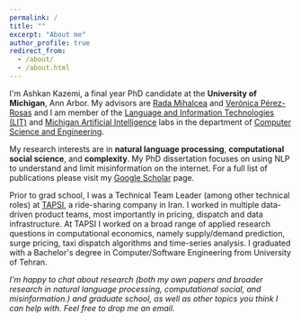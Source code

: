 ```yaml
---
permalink: /
title: ""
excerpt: "About me"
author_profile: true
redirect_from: 
  - /about/
  - /about.html
---
```


I'm Ashkan Kazemi, a final year PhD candidate at the **University of Michigan**, Ann Arbor. My advisors are [Rada Mihalcea](https://web.eecs.umich.edu/~mihalcea/) and [Verónica Pérez-Rosas](https://vrncapr.engin.umich.edu/) and I am member of the [Language and Information Technologies (LIT)](https://lit.eecs.umich.edu/) and [Michigan Artificial Intelligence](https://ai.engin.umich.edu/) labs in the department of [Computer Science and Engineering](https://cse.engin.umich.edu/).

My research interests are in **natural language processing**, **computational social science**, and **complexity**. My PhD dissertation focuses on using NLP to understand and limit misinformation on the internet. For a full list of publications please visit my [Google Scholar](https://scholar.google.com/citations?user=Vq4f4C8AAAAJ&hl=en) page.

Prior to grad school, I was a Technical Team Leader (among other technical roles) at [TAPSI](https://tapsi.ir/), a ride-sharing company in Iran. I worked in multiple data-driven product teams, most importantly in pricing, dispatch and data infrastructure. At TAPSI I worked on a broad range of applied research questions in computational economics, namely supply/demand prediction, surge pricing, taxi dispatch algorithms and time-series analysis. I graduated with a Bachelor's degree in Computer/Software Engineering from University of Tehran.

_I'm happy to chat about research (both my own papers and broader research in natural language processing, computational social, and misinformation.) and graduate school, as well as other topics you think I can help with. Feel free to drop me an email._
